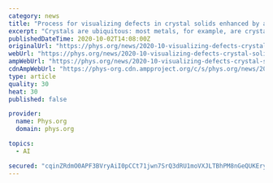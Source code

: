 ```yaml
---
category: news
title: "Process for visualizing defects in crystal solids enhanced by artificial intelligence"
excerpt: "Crystals are ubiquitous: most metals, for example, are crystalline. Known for the almost perfect organization of their atoms, crystals nonetheless always contain imperfections, which are called defects."
publishedDateTime: 2020-10-02T14:08:00Z
originalUrl: "https://phys.org/news/2020-10-visualizing-defects-crystal-solids-artificial.html"
webUrl: "https://phys.org/news/2020-10-visualizing-defects-crystal-solids-artificial.html"
ampWebUrl: "https://phys.org/news/2020-10-visualizing-defects-crystal-solids-artificial.amp"
cdnAmpWebUrl: "https://phys-org.cdn.ampproject.org/c/s/phys.org/news/2020-10-visualizing-defects-crystal-solids-artificial.amp"
type: article
quality: 30
heat: 30
published: false

provider:
  name: Phys.org
  domain: phys.org

topics:
  - AI

secured: "cqinZRdmO0APF3BVryAiI0pCCt71jwn7SrQ3dRU1moVXJLTBhPM8nGeQUKEryrD837IMNvyQC9Vd5WmtGo1YcxizibrfkihkmwT6pON1CgH/QCUh+BqTR9oPk+W2gVPivWhH9S+mHlPwN++NT/GMFu6tqcZXa0joRgRMNJTRmIrJPr0qRzYfOZyl9s4BcFm8EOlbQDqIHUUpIDBLlAQ3yRfAKgJQ5dQEjXstaIYdrorKK0X+N8im9r4VIpVzYX/nuEiRAxzw6J97OihlaNObGRA82e4BDw4cgagr0pGXV1P/NEXq1gEqneJ2zKAc9YjL1+HDanu4Io+DbMZiFghTXPiuyoWYjXr7ysDts5RBNc4=;oy0j47WHwDTDSBkmpND0oQ=="
---
```


